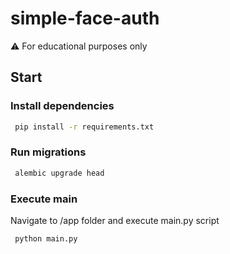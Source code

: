 # simple-face-auth

⚠️ For educational purposes only

## Start

### Install dependencies
```bash
 pip install -r requirements.txt  
```

### Run migrations
```bash
 alembic upgrade head 
```

### Execute main
Navigate to /app folder and execute main.py script

```bash
 python main.py
```